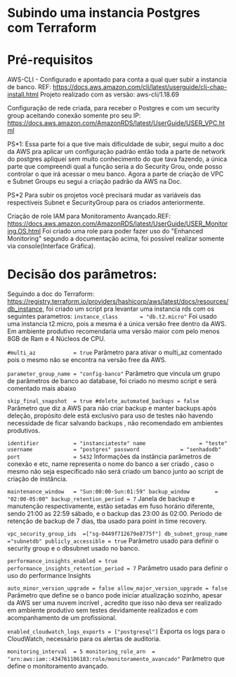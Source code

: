 # Subindo uma instancia Postgres com Terraform


# Pré-requisitos
AWS-CLI - Configurado e apontado para conta a qual quer subir a instancia de banco. REF:
https://docs.aws.amazon.com/cli/latest/userguide/cli-chap-install.html
Projeto realizado com as versão: aws-cli/1.18.69

Configuração de rede criada, para receber o Postgres e com um security group aceitando conexão somente pro seu IP:
https://docs.aws.amazon.com/AmazonRDS/latest/UserGuide/USER_VPC.html

PS*1: Essa parte foi a que tive mais dificuldade de subir, segui muito a doc da AWS pra aplicar um configuração padrão então toda a parte de network do postgres apliquei sem muito conhecimento do que tava fazendo, a única parte que compreendi qual a função seria a do Security Grou, onde posso controlar o que irá acessar o meu banco. Agora a parte de criação de VPC e Subnet Groups eu segui a criação padrão da AWS na Doc.

PS*2 Para subir os projetos você precisará mudar as variáveis das respectíveis Subnet e SecurityGroup para os criados anteriormente.

Criação de role IAM para Monitoramento Avançado.REF:
https://docs.aws.amazon.com/AmazonRDS/latest/UserGuide/USER_Monitoring.OS.html
Foi criado uma role para poder fazer uso do "Enhanced Monitoring" segundo a documentação acima, foi possível realizar somente via console(Interface Gráfica).

# Decisão dos parâmetros:

Seguindo a doc do Terraform: https://registry.terraform.io/providers/hashicorp/aws/latest/docs/resources/db_instance, foi criado um script pra levantar  uma instancia rds com os seguintes parametros:
  `instance_class       = "db.t2.micro"`
Foi usado uma instancia t2.micro, pois a mesma é a única versão free dentro da AWS. Em ambiente produtivo recomendaria uma versão maior com pelo menos 8GB de Ram e 4 Núcleos de CPU.

`#multi_az            = true`
Parâmetro para ativar o multi_az comentado pois o mesmo não se encontra na versão free da AWS.

`parameter_group_name = "config-banco"`
Parâmetro que vincula um grupo de parâmetros de banco ao database, foi criado no mesmo script e será comentado mais abaixo

  `skip_final_snapshot  = true
  #delete_automated_backups = false`
Parâmetro que diz a AWS para não criar backup e manter backups após deleção, propósito dele está exclusivo para uso de testes não havendo necessidade de ficar salvando backups , não recomendado em ambientes produtivos.

 `identifier           = "instanciateste"
  name                 = "teste"
  username             = "postgres"
  password             = "senhadodb"
  port                 = 5432`
Informações da instância parâmetros de conexão e etc, name representa o nome do banco a ser criado , caso o mesmo não seja especificado não será criado um banco junto ao script de criação de instância.

 `maintenance_window   = "Sun:00:00-Sun:01:59"
  backup_window        = "02:00-05:00"
  backup_retention_period = 7`
  Janela de backup e manutenção respectivamente, estão setadas em fuso horário diferente, sendo 21:00 as 22:59 sábado, e o backup das 23:00 ás 02:00. Período de retenção de backup de 7 dias, tba usado para point in time recovery. 

  `vpc_security_group_ids  =["sg-0449f712679e8775f"]
  db_subnet_group_name    ="subnetdb"
  publicly_accessible = true`
Parâmetro usado para definir o security group e o dbsubnet usado no banco.

  `performance_insights_enabled = true
  performance_insights_retention_period = 7`
Parâmetro usado para definir o uso do performance Insights 


 `auto_minor_version_upgrade = false
  allow_major_version_upgrade = false`
Parâmetro que define se o banco pode iniciar atualização sozinho, apesar da AWS ser uma nuvem incrível , acredito que isso não deva ser realizado em ambiente produtivo sem testes devidamente realizados e com acompanhamento de um profissional.


`enabled_cloudwatch_logs_exports = ["postgresql"]`
Èxporta os logs para o CloudWatch, necessário para os alertas de auditoria.

  `monitoring_interval  = 5
  monitoring_role_arn  = "arn:aws:iam::434761106183:role/monitoramento_avancado"`
Parâmetro que define o monitoramento avançado.
